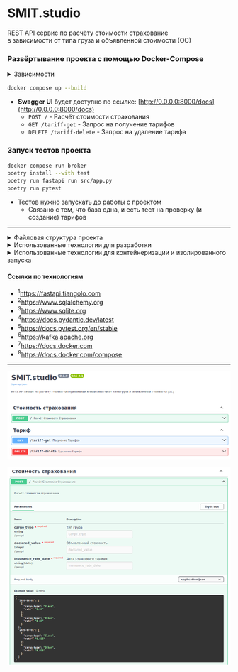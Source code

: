 # SMIT.studio

REST API сервис по расчёту стоимости страхование<br />
в зависимости от типа груза и объявленной стоимости (ОС)

### Развёртывание проекта с помощью Docker-Compose
<details>
<summary>Зависимости</summary>
<pre>
docker --version    # Docker version 27.3.1, build ce12230
poetry -V           # Poetry (version 1.8.3)
python -V           # Python 3.11.6
pytest -V           # pytest 8.3.3
</pre>
</details>

```bash
docker compose up --build
```

- **Swagger UI** будет доступно по ссылке: [http://0.0.0.0:8000/docs](http://0.0.0.0:8000/docs)
  - `POST /` - Расчёт стоимости страхования
  - `GET /tariff-get` - Запрос на получение тарифов
  - `DELETE /tariff-delete` - Запрос на удаление тарифа

### Запуск тестов проекта
```bash
docker compose run broker
poetry install --with test
poetry run fastapi run src/app.py
poetry run pytest
```
- Тестов нужно запускать до работы с проектом
  - Связано с тем, что база одна, и есть тест на проверку (и создание) тарифов

---

<details>
<summary>Файловая структура проекта</summary>
<pre>
tree -a -I "__pycache__|__init__.py|.idea|.pytest_cache|data" --dirsfirst
.
├── src
│   ├── core
│   │   ├── config.py
│   │   ├── dependencies.py
│   │   ├── lifespan.py
│   │   └── schemas.py
│   ├── database
│   │   ├── app.py
│   │   ├── crud.py
│   │   └── models.py
│   ├── logging
│   │   ├── app.py
│   │   └── kafka.py
│   ├── static
│   │   └── sqlite3.db
│   └── app.py
├── tests
│   ├── conftest.py
│   └── test_app.py
├── docker-compose.yml
├── Dockerfile
├── .dockerignore
├── .gitignore
├── poetry.lock
├── pyproject.toml
├── README.Docker.md
└── README.m
</pre>
</details>

<details>
<summary>Использованные технологии для разработки</summary>
<ul>
  <li>FastAPI<sup>1</sup></li>
  <li>SQLAlchemy<sup>2</sup></li>
  <li>sqlite3<sup>3</sup></li>
  <li>Pydantic<sup>4</sup></li>
  <li>pytest<sup>5</sup></li>
  <li>Apache Kafka<sup>6</sup></li>
</ul>
</details>

<details>
<summary>Использованные технологии для контейнеризации и изолированного запуска</summary>
<ul>
  <li>Docker<sup>7</sup></li>
  <li>Docker-Compose<sup>8</sup></li>
</ul>
</details>

#### Ссылки по технологиям
- <sup>1</sup>https://fastapi.tiangolo.com
- <sup>2</sup>https://www.sqlalchemy.org
- <sup>3</sup>https://www.sqlite.org
- <sup>4</sup>https://docs.pydantic.dev/latest
- <sup>5</sup>https://docs.pytest.org/en/stable
- <sup>6</sup>https://kafka.apache.org
- <sup>7</sup>https://docs.docker.com
- <sup>8</sup>https://docs.docker.com/compose

---
<p align="center"><img src="./data/rest-api.png" /></p>
<p align="center"><img src="./data/rest-api-ext.png" /></p>
